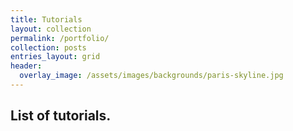 ```yaml
---
title: Tutorials
layout: collection
permalink: /portfolio/
collection: posts
entries_layout: grid
header:
  overlay_image: /assets/images/backgrounds/paris-skyline.jpg
---
```


<h2>List of tutorials.</h2>

